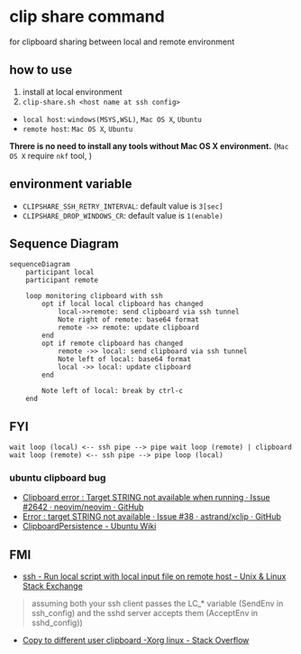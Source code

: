 # clip share command

for clipboard sharing between local and remote environment

## how to use
1. install at local environment
1. `clip-share.sh <host name at ssh config>`

* `local host`: `windows(MSYS,WSL)`, `Mac OS X`, `Ubuntu`
* `remote host`: `Mac OS X`, `Ubuntu`

__Threre is no need to install any tools without Mac OS X environment.__
(`Mac OS X` require `nkf` tool, )

## environment variable
* `CLIPSHARE_SSH_RETRY_INTERVAL`: default value is `3[sec]`
* `CLIPSHARE_DROP_WINDOWS_CR`: default value is `1(enable)`

## Sequence Diagram

``` mermaid
sequenceDiagram
    participant local
    participant remote

    loop monitoring clipboard with ssh
        opt if local local clipboard has changed
            local->>remote: send clipboard via ssh tunnel
            Note right of remote: base64 format
            remote ->> remote: update clipboard
        end
        opt if remote clipboard has changed
            remote ->> local: send clipboard via ssh tunnel
            Note left of local: base64 format
            local ->> local: update clipboard
        end

        Note left of local: break by ctrl-c
    end
```

## FYI
`wait loop (local) <-- ssh pipe --> pipe wait loop (remote) | clipboard wait loop (remote) <-- ssh pipe --> pipe loop (local)`

### ubuntu clipboard bug
* [Clipboard error : Target STRING not available when running · Issue \#2642 · neovim/neovim · GitHub]( https://github.com/neovim/neovim/issues/2642 )
* [Error : target STRING not available · Issue \#38 · astrand/xclip · GitHub]( https://github.com/astrand/xclip/issues/38 )
* [ClipboardPersistence \- Ubuntu Wiki]( https://wiki.ubuntu.com/ClipboardPersistence )

## FMI
* [ssh - Run local script with local input file on remote host - Unix & Linux Stack Exchange]( http://unix.stackexchange.com/questions/313000/run-local-script-with-local-input-file-on-remote-host )

> assuming both your ssh client passes the LC_* variable (SendEnv in ssh_config) and the sshd server accepts them (AcceptEnv in sshd_config))

* [Copy to different user clipboard -Xorg linux - Stack Overflow]( http://stackoverflow.com/questions/10690579/copy-to-different-user-clipboard-xorg-linux )
